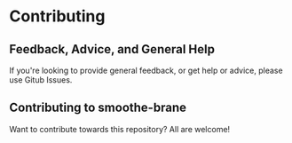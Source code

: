# Contributing

## Feedback, Advice, and General Help

If you're looking to provide general feedback, or get help or advice, please
use Gitub Issues.

## Contributing to smoothe-brane

Want to contribute towards this repository? All are welcome!
